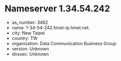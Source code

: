 # Nameserver 1.34.54.242

* as_number: 3462
* name: 1-34-54-242.hinet-ip.hinet.net.
* city: New Taipei
* country: TW
* organization: Data Communication Business Group
* version: Unknown
* dnssec: Unknown
